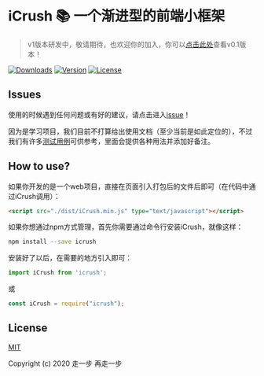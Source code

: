 # iCrush 📚 一个渐进型的前端小框架

> v1版本研发中，敬请期待，也欢迎你的加入，你可以[点击此处](https://github.com/yelloxing/iCrush/tree/version-0.1)查看v0.1版本！

<a href="https://yelloxing.github.io/npm-downloads/?interval=7&packages=icrush"><img src="https://img.shields.io/npm/dm/icrush.svg" alt="Downloads"></a>
<a href="https://www.npmjs.com/package/icrush"><img src="https://img.shields.io/npm/v/icrush.svg" alt="Version"></a>
<a href="https://github.com/yelloxing/icrush/blob/master/LICENSE"><img src="https://img.shields.io/npm/l/icrush.svg" alt="License"></a>

## Issues
使用的时候遇到任何问题或有好的建议，请点击进入[issue](https://github.com/yelloxing/iCrush/issues)！

因为是学习项目，我们目前不打算给出使用文档（至少当前是如此定位的），不过我们有许多[测试用例](https://github.com/yelloxing/iCrush/tree/master/examples)可供参考，里面会提供各种用法并添加好备注。

## How to use?
如果你开发的是一个web项目，直接在页面引入打包后的文件后即可（在代码中通过iCrush调用）：

```html
<script src="./dist/iCrush.min.js" type="text/javascript"></script>
```

如果你想通过npm方式管理，首先你需要通过命令行安装iCrush，就像这样：

```bash
npm install --save icrush
```

安装好了以后，在需要的地方引入即可：

```js
import iCrush from 'icrush';
```

或

```js
const iCrush = require("icrush");
```

## License

[MIT](https://github.com/yelloxing/iCrush/blob/master/LICENSE)

Copyright (c) 2020 走一步 再走一步
